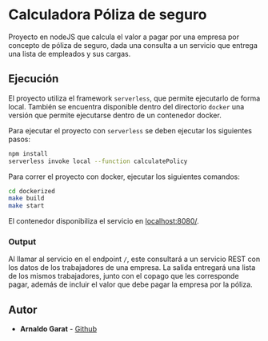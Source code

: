 # Calculadora Póliza de seguro

Proyecto en nodeJS que calcula el valor a pagar por una empresa por concepto de póliza de seguro, dada una consulta a un servicio que entrega una lista de empleados y sus cargas. 

## Ejecución

El proyecto utiliza el framework 
`serverless`, que permite ejecutarlo de forma local. También se encuentra disponible dentro del directorio `docker` una versión que permite ejecutarse dentro de un contenedor docker.

Para ejecutar el proyecto con `serverless` se deben ejecutar los siguientes pasos:

```bash
npm install
serverless invoke local --function calculatePolicy
```

Para correr el proyecto con docker, ejecutar los siguientes comandos:
```bash
cd dockerized
make build
make start
```

El contenedor disponibiliza el servicio en [localhost:8080/](localhost:8080/).

### Output

Al llamar al servicio en el endpoint `/`, este consultará a un servicio REST con los datos de los trabajadores de una empresa. La salida entregará una lista de los mismos trabajadores, junto con el copago que les corresponde pagar, además de incluir el valor que debe pagar la empresa por la póliza.

## Autor

* **Arnaldo Garat** - [Github](https://github.com/agarat)